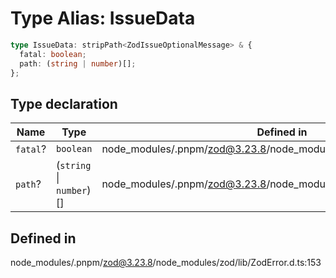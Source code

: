 # Type Alias: IssueData

```ts
type IssueData: stripPath<ZodIssueOptionalMessage> & {
  fatal: boolean;
  path: (string | number)[];
};
```

## Type declaration

| Name | Type | Defined in |
| ------ | ------ | ------ |
| `fatal`? | `boolean` | node\_modules/.pnpm/zod@3.23.8/node\_modules/zod/lib/ZodError.d.ts:155 |
| `path`? | (`string` \| `number`)[] | node\_modules/.pnpm/zod@3.23.8/node\_modules/zod/lib/ZodError.d.ts:154 |

## Defined in

node\_modules/.pnpm/zod@3.23.8/node\_modules/zod/lib/ZodError.d.ts:153
